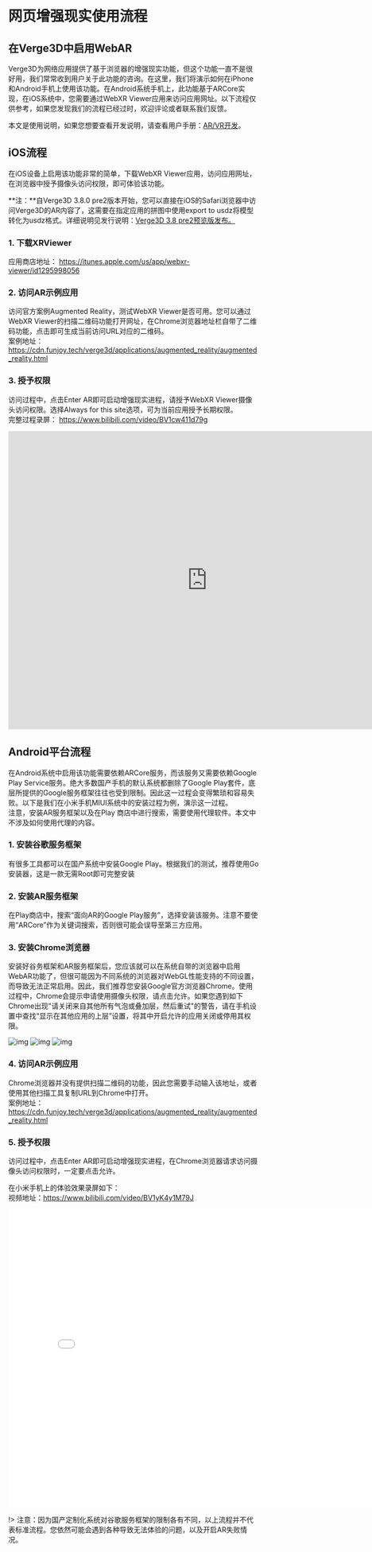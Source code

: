 # 网页增强现实使用流程

## 在Verge3D中启用WebAR



Verge3D为网络应用提供了基于浏览器的增强现实功能，但这个功能一直不是很好用，我们常常收到用户关于此功能的咨询。在这里，我们将演示如何在iPhone和Android手机上使用该功能。在Android系统手机上，此功能基于ARCore实现，在iOS系统中，您需要通过WebXR Viewer应用来访问应用网址。以下流程仅供参考，如果您发现我们的流程已经过时，欢迎评论或者联系我们反馈。

本文是使用说明，如果您想要查看开发说明，请查看用户手册：[AR/VR开发](https://www.soft8soft.com/docs/manual/zh/introduction/AR-VR-development.html#Creating_AR_Apps)。


## iOS流程

在iOS设备上启用该功能非常的简单，下载WebXR Viewer应用，访问应用网址，在浏览器中授予摄像头访问权限，即可体验该功能。

**注：**自Verge3D 3.8.0 pre2版本开始，您可以直接在iOS的Safari浏览器中访问Verge3D的AR内容了，这需要在指定应用的拼图中使用export to usdz将模型转化为usdz格式。详细说明见发行说明：[Verge3D 3.8 pre2预览版发布。](https://verge3d.funjoy.tech/blog/1/post/verge3d-3-8-pre2-134)

### 1. 下载XRViewer
应用商店地址： https://itunes.apple.com/us/app/webxr-viewer/id1295998056



### 2. 访问AR示例应用
访问官方案例Augmented Reality，测试WebXR Viewer是否可用。您可以通过WebXR Viewer的扫描二维码功能打开网址，在Chrome浏览器地址栏自带了二维码功能，点击即可生成当前访问URL对应的二维码。  
案例地址： https://cdn.funjoy.tech/verge3d/applications/augmented_reality/augmented_reality.html  



### 3. 授予权限

访问过程中，点击Enter AR即可启动增强现实进程，请授予WebXR Viewer摄像头访问权限。选择Always for this site选项，可为当前应用授予长期权限。  
完整过程录屏： https://www.bilibili.com/video/BV1cw411d79g

<iframe src="https://player.bilibili.com/player.html?aid=334044253&amp;bvid=BV1cw411d79g&amp;cid=366807422&amp;page=1&amp;high_quality=1&amp;danmaku=0" width="800px" height="600px" frameborder="no" scrolling="no" sandbox="allow-top-navigation allow-same-origin allow-forms allow-scripts allow-popups" allowfullscreen="allowfullscreen" style="box-sizing: border-box;"></iframe>





## Android平台流程
在Android系统中启用该功能需要依赖ARCore服务，而该服务又需要依赖Google Play Service服务。绝大多数国产手机的默认系统都删除了Google Play套件，底层所提供的Google服务框架往往也受到限制。因此这一过程会变得繁琐和容易失败。以下是我们在小米手机MIUI系统中的安装过程为例，演示这一过程。  
注意，安装AR服务框架以及在Play 商店中进行搜索，需要使用代理软件。本文中不涉及如何使用代理的内容。  



### 1. 安装谷歌服务框架
有很多工具都可以在国产系统中安装Google Play。根据我们的测试，推荐使用Go安装器，这是一款无需Root即可完整安装



### 2. 安装AR服务框架
在Play商店中，搜索“面向AR的Google Play服务”，选择安装该服务。注意不要使用“ARCore”作为关键词搜索，否则很可能会误导至第三方应用。



### 3. 安装Chrome浏览器
安装好谷务框架和AR服务框架后，您应该就可以在系统自带的浏览器中启用WebAR功能了，但很可能因为不同系统的浏览器对WebGL性能支持的不同设置，而导致无法正常启用。因此，我们推荐您安装Google官方浏览器Chrome。使用过程中，Chrome会提示申请使用摄像头权限，请点击允许。如果您遇到如下Chrome出现"请关闭来自其他所有气泡或叠加层，然后重试"的警告，请在手机设置中查找“显示在其他应用的上层”设置，将其中开启允许的应用关闭或停用其权限。  

![img](https://cdn.funjoy.tech/web/blog/chrome-alert.jpg ':size=500')
![img](https://cdn.funjoy.tech/web/blog/display_over_permission_page.jpg ':size=500')
![img](https://cdn.funjoy.tech/web/blog/display_over_permission_off.jpg ':size=500')


### 4. 访问AR示例应用

Chrome浏览器并没有提供扫描二维码的功能，因此您需要手动输入该地址，或者使用其他扫描工具复制URL到Chrome中打开。  
案例地址： https://cdn.funjoy.tech/verge3d/applications/augmented_reality/augmented_reality.html


### 5. 授予权限
访问过程中，点击Enter AR即可启动增强现实进程，在Chrome浏览器请求访问摄像头访问权限时，一定要点击允许。


在小米手机上的体验效果录屏如下：  
视频地址：https://www.bilibili.com/video/BV1yK4y1M79J  
<iframe src="//player.bilibili.com/player.html?aid=889081660&bvid=BV1yK4y1M79J&cid=366812367&page=1&amp;high_quality=1&amp;danmaku=0" scrolling="no" border="0" frameborder="no" framespacing="0" allowfullscreen="true" width="800px" height="600px"> </iframe>

!> 注意：因为国产定制化系统对谷歌服务框架的限制各有不同，以上流程并不代表标准流程。您依然可能会遇到各种导致无法体验的问题，以及开启AR失败情况。
